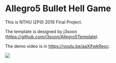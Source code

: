 # Allegro5 Bullet Hell Game

This is NTHU I2P(I) 2019 Final Project.

The template is designed by j3soon (https://github.com/j3soon/Allegro5Template).

The demo video is in https://youtu.be/aaXjfwkReoc.

[![](http://img.youtube.com/vi/aaXjfwkReoc/0.jpg)](http://www.youtube.com/watch?v=aaXjfwkReoc "")